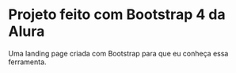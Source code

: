 # Projeto feito com Bootstrap 4 da Alura
Uma landing page criada com Bootstrap para que eu conheça essa ferramenta.

